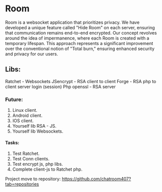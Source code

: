 # Room
Room is a websocket application that prioritizes privacy. We have developed a unique feature called "Hide Room" on each server, ensuring that communication remains end-to-end encrypted. Our concept revolves around the idea of impermanence, where each Room is created with a temporary lifespan. This approach represents a significant improvement over the conventional notion of "Total burn," ensuring enhanced security and privacy for our users.

## Libs:
Ratchet     - Websockets
JSencrypt   - RSA client to client 
Forge       - RSA php to client server login (session)
Php openssl - RSA server

### Future:
1. Linux client.
2. Android client.
3. IOS client.
4. Yourself lib RSA - JS.
5. Yourself lib Websockets.

#### Tasks:
1. Test Ratchet.
2. Test Conn clients.
3. Test encrypt js, php libs.
4. Complete client-js to Ratchet php.

Project move to repository: https://github.com/chatroom407?tab=repositories
